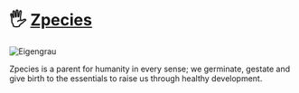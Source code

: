 # 🖐 [Zpecies](https://zpecies.org)

![Eigengrau](https://pbs.twimg.com/profile_banners/1288484617025130496/1630872615)

Zpecies is a parent for humanity in every sense; we germinate, gestate and give birth to the essentials to raise us through healthy development.
